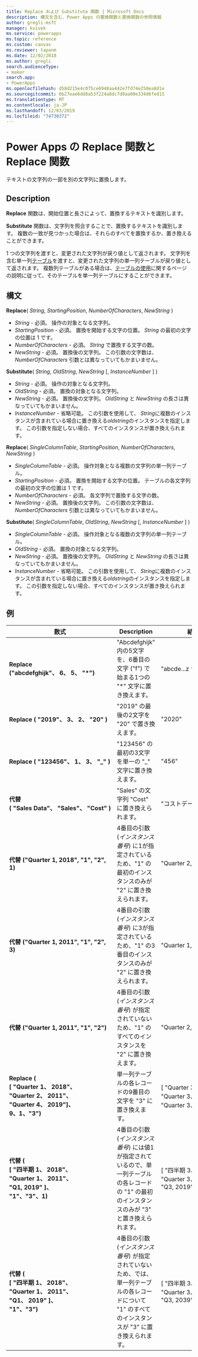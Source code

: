 ```yaml
---
title: Replace および Substitute 関数 | Microsoft Docs
description: 構文を含む、Power Apps の置換関数と置換関数の参照情報
author: gregli-msft
manager: kvivek
ms.service: powerapps
ms.topic: reference
ms.custom: canvas
ms.reviewer: tapanm
ms.date: 12/02/2018
ms.author: gregli
search.audienceType:
- maker
search.app:
- PowerApps
ms.openlocfilehash: d58d215e4c075ce6948aa442e7fd74e250ea8d1e
ms.sourcegitcommit: 6b27eae6dd8a53f224a8dc7d0aa00e334d6fed15
ms.translationtype: MT
ms.contentlocale: ja-JP
ms.lasthandoff: 12/03/2019
ms.locfileid: "74730372"
---
```

# <a name="replace-and-substitute-functions-in-power-apps"></a>Power Apps の Replace 関数と Replace 関数
テキストの文字列の一部を別の文字列に置換します。

## <a name="description"></a>Description
**Replace** 関数は、開始位置と長さによって、置換するテキストを識別します。  

**Substitute** 関数は、文字列を照合することで、置換するテキストを識別します。 複数の一致が見つかった場合は、それらのすべてを置換するか、置き換えることができます。

1 つの文字列を渡すと、変更された文字列が戻り値として返されます。 文字列を含む単一列[テーブル](../working-with-tables.md)を渡すと、変更された文字列の単一列テーブルが戻り値として返されます。 複数列テーブルがある場合は、[テーブルの使用](../working-with-tables.md)に関するページの説明に従って、そのテーブルを単一列テーブルにすることができます。

## <a name="syntax"></a>構文
**Replace**( *String*, *StartingPosition*, *NumberOfCharacters*, *NewString* )

* *String* - 必須。 操作の対象となる文字列。
* *StartingPosition* - 必須。 置換を開始する文字の位置。 *String* の最初の文字の位置は 1 です。
* *NumberOfCharacters* - 必須。 *String* で置換する文字の数。
* *NewString* - 必須。 置換後の文字列。 この引数の文字数は、*NumberOfCharacters* 引数とは異なっていてもかまいません。

**Substitute**( *String*, *OldString*, *NewString* [, *InstanceNumber* ] )

* *String* - 必須。 操作の対象となる文字列。
* *OldString* - 必須。 置換の対象となる文字列。
* *NewString* - 必須。 置換後の文字列。 *OldString* と *NewString* の長さは異なっていてもかまいません。
* *InstanceNumber* - 省略可能。 この引数を使用して、 *String*に複数のインスタンスが含まれている場合に置き換える*oldstring*のインスタンスを指定します。 この引数を指定しない場合、すべてのインスタンスが置き換えられます。

**Replace**( *SingleColumnTable*, *StartingPosition*, *NumberOfCharacters*, *NewString* )

* *SingleColumnTable* - 必須。 操作対象となる複数の文字列の単一列テーブル。
* *StartingPosition* - 必須。 置換を開始する文字の位置。  テーブルの各文字列の最初の文字の位置は 1 です。
* *NumberOfCharacters* - 必須。 各文字列で置換する文字の数。
* *NewString* - 必須。  置換後の文字列。 この引数の文字数は、*NumberOfCharacters* 引数とは異なっていてもかまいません。

**Substitute**( *SingleColumnTable*, *OldString*, *NewString* [, *InstanceNumber* ] )

* *SingleColumnTable* - 必須。 操作対象となる複数の文字列の単一列テーブル。
* *OldString* - 必須。  置換の対象となる文字列。
* *NewString* - 必須。  置換後の文字列。 *OldString* と *NewString* の長さは異なっていてもかまいません。
* *InstanceNumber* - 省略可能。 この引数を使用して、 *String*に複数のインスタンスが含まれている場合に置き換える*oldstring*のインスタンスを指定します。 この引数を指定しない場合、すべてのインスタンスが置き換えられます。

## <a name="examples"></a>例

| 数式 | Description | 結果 |
|---------|-------------|--------|
| **Replace ("abcdefghijk"、&nbsp;6、&nbsp;5、&nbsp;"*")** | "Abcdefghijk" 内の5文字を、6番目の文字 ("f") で始まる1つの "*" 文字に置き換えます。 | "abcde...z * k" |
| **Replace (&nbsp;"2019"、&nbsp;3、&nbsp;2、&nbsp;"20"&nbsp;)** | "2019" の最後の2文字を "20" で置き換えます。 | "2020" |
| **Replace (&nbsp;"123456"、&nbsp;1、&nbsp;3、&nbsp;"_"&nbsp;)** | "123456" の最初の3文字を単一の "_" 文字に置き換えます。 | "456" | 
| **代替 (&nbsp;"Sales&nbsp;Data"、&nbsp;"Sales"、&nbsp;"Cost"&nbsp;)** | "Sales" の文字列 "Cost" に置き換えられます。 | "コストデータ" | 
| **代替 ("Quarter&nbsp;1,&nbsp;2018", "1", "2", 1)** | 4番目の引数 (*インスタンス番号*) に1が指定されているため、"1" の最初のインスタンスのみが "2" に置き換えられます。 |  "Quarter 2, 2018" |
| **代替 ("Quarter&nbsp;1,&nbsp;2011", "1", "2", 3)** | 4番目の引数 (*インスタンス番号*) に3が指定されているため、"1" の3番目のインスタンスのみが "2" に置き換えられます。 | "Quarter 1, 2012" |
| **代替 ("Quarter&nbsp;1,&nbsp;2011", "1", "2")** | 4番目の引数 (*インスタンス番号*) が指定されていないため、"1" のすべてのインスタンスを "2" に置き換えます。 | "Quarter 2, 2022" |
| **Replace (<br>[&nbsp;"Quarter&nbsp;1、&nbsp;2018"、<br>"Quarter&nbsp;2、&nbsp;2011"、<br>"Quarter&nbsp;4、&nbsp;2019"]、<br>9、1、"3")** | 単一列テーブルの各レコードの9番目の文字を "3" に置き換えます。 | [&nbsp;"Quarter&nbsp;3、&nbsp;2018"、<br>"Quarter&nbsp;3、&nbsp;2011"、<br>"Quarter&nbsp;3、&nbsp;2019"&nbsp;] |
| **代替 (<br>[&nbsp;"四半期&nbsp;1、&nbsp;2018"、<br>"Quarter&nbsp;1、&nbsp;2011"、<br>"Q1,&nbsp;2019"&nbsp;]、<br>"1"、"3"、1)** | 4番目の引数 (*インスタンス番号*) には値1が指定されているので、単一列テーブルの各レコードの "1" の最初のインスタンスのみが "3" と置き換えられます。 | [&nbsp;"四半期&nbsp;3、&nbsp;2018"、<br>"Quarter&nbsp;3、&nbsp;2011"、<br>"Q3,&nbsp;2019"&nbsp;] |
| **代替 (<br>[&nbsp;"四半期&nbsp;1、&nbsp;2018"、<br>"Quarter&nbsp;1、&nbsp;2011"、<br>"Q1、&nbsp;2019"&nbsp;]、<br>"1"、"3")** | 4番目の引数 (*インスタンス番号*) が指定されていないため、では、単一列テーブルの各レコードについて "1" のすべてのインスタンスが "3" に置き換えられます。 | [&nbsp;"四半期&nbsp;3、&nbsp;2038"、<br>"Quarter&nbsp;3、&nbsp;2033"、<br>"Q3,&nbsp;2039"&nbsp;] |  
 


